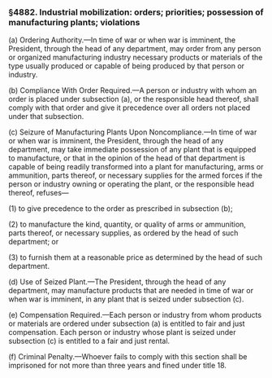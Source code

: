 ### §4882. Industrial mobilization: orders; priorities; possession of manufacturing plants; violations ###

(a) Ordering Authority.—In time of war or when war is imminent, the President, through the head of any department, may order from any person or organized manufacturing industry necessary products or materials of the type usually produced or capable of being produced by that person or industry.

(b) Compliance With Order Required.—A person or industry with whom an order is placed under subsection (a), or the responsible head thereof, shall comply with that order and give it precedence over all orders not placed under that subsection.

(c) Seizure of Manufacturing Plants Upon Noncompliance.—In time of war or when war is imminent, the President, through the head of any department, may take immediate possession of any plant that is equipped to manufacture, or that in the opinion of the head of that department is capable of being readily transformed into a plant for manufacturing, arms or ammunition, parts thereof, or necessary supplies for the armed forces if the person or industry owning or operating the plant, or the responsible head thereof, refuses—

(1) to give precedence to the order as prescribed in subsection (b);

(2) to manufacture the kind, quantity, or quality of arms or ammunition, parts thereof, or necessary supplies, as ordered by the head of such department; or

(3) to furnish them at a reasonable price as determined by the head of such department.

(d) Use of Seized Plant.—The President, through the head of any department, may manufacture products that are needed in time of war or when war is imminent, in any plant that is seized under subsection (c).

(e) Compensation Required.—Each person or industry from whom products or materials are ordered under subsection (a) is entitled to fair and just compensation. Each person or industry whose plant is seized under subsection (c) is entitled to a fair and just rental.

(f) Criminal Penalty.—Whoever fails to comply with this section shall be imprisoned for not more than three years and fined under title 18.